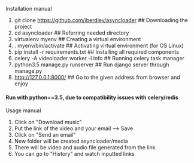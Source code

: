 Installation manual

1. git clone https://github.com/iberdiev/asyncloader     ## Downloading the project
2. cd asyncloader     ## Referring needed directory
3. virtualenv myenv     ## Creating a virtual environment
4. . myenv/bin/activate     ## Activating virtual environment (for OS Linux)
5. pip install -r requirements.txt     ## Installing all required components
6. celery -A videoloader worker -l info     ## Running celery task manager
7. python3.5 manage.py runserver     ## Run django server through manage.py
8. http://127.0.0.1:8000/     ## Go to the given address from browser and enjoy
<h4>Run with python==3.5, due to compatibility issues with celery/redis</h4>

Usage manual

1. Click on "Download music"
2. Put the link of the video and your email --> Save
3. Click on "Send an email"
4. New folder will be created asyncloader/media
5. There will be video and audio file generated from the link
6. You can go to "History" and watch inputted links
